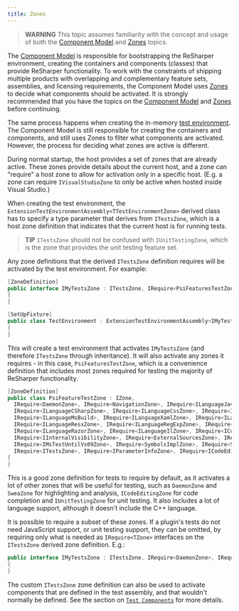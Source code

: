 ```yaml
---
title: Zones
---
```


> **WARNING** This topic assumes familiarity with the concept and usage of both the [Component Model](/Platform/ComponentModel.md) and [Zones](/Platform/Zones.md) topics.

The [Component Model](/Platform/ComponentModel.md) is responsible for bootstrapping the ReSharper environment, creating the containers and components (classes) that provide ReSharper functionality. To work with the constraints of shipping multiple products with overlapping and complementary feature sets, assemblies, and licensing requirements, the Component Model uses [Zones](/Platform/Zones.md) to decide what components should be activated. It is strongly recommended that you have the topics on the [Component Model](/Platform/ComponentModel.md) and [Zones](/Platform/Zones.md) before continuing.

The same process happens when creating the in-memory [test environment](TestEnvironment.md). The Component Model is still responsible for creating the containers and components, and still uses Zones to filter what components are activated. However, the process for deciding what zones are active is different.

During normal startup, the host provides a set of zones that are already active. These zones provide details about the current host, and a zone can "require" a host zone to allow for activation only in a specific host. (E.g. a zone can require `IVisualStudioZone` to only be active when hosted inside Visual Studio.)

When creating the test environment, the `ExtensionTestEnvironmentAssembly<TTestEnvironmentZone>` derived class has to specify a type parameter that derives from `ITestsZone`, which is a host zone definition that indicates that the current host is for running tests.

> **TIP** `ITestsZone` should not be confused with `IUnitTestingZone`, which is the zone that provides the unit testing feature set.

Any zone definitions that the derived `ITestsZone` definition requires will be activated by the test environment. For example:

```csharp
[ZoneDefinition]
public interface IMyTestsZone : ITestsZone, IRequire<PsiFeaturesTestZone>
{
}

[SetUpFixture]
public class TestEnvironment : ExtensionTestEnvironmentAssembly<IMyTestsZone>
{
}
```

This will create a test environment that activates `IMyTestsZone` (and therefore `ITestsZone` through inheritance). It will also activate any zones it requires - in this case, `PsiFeaturesTestZone`, which is a convenience definition that includes most zones required for testing the majority of ReSharper functionality.

```csharp
[ZoneDefinition]
public class PsiFeatureTestZone : IZone,
  IRequire<DaemonZone>, IRequire<NavigationZone>, IRequire<ILanguageJavaScriptZone>,
  IRequire<ILanguageCSharpZone>, IRequire<ILanguageCssZone>, IRequire<ILanguageVBZone>,
  IRequire<ILanguageMsBuild>, IRequire<ILanguageXamlZone>, IRequire<ILanguageNAntZone>,
  IRequire<ILanguageResxZone>, IRequire<ILanguageRegExpZone>, IRequire<ILanguageAspZone>,
  IRequire<ILanguageRazorZone>, IRequire<ILanguageIlZone>, IRequire<ICodeEditingZone>,
  IRequire<IInternalVisibilityZone>, IRequire<ExternalSourcesZone>, IRequire<IUnitTestingZone>,
  IRequire<IMsTestUntilVs09Zone>, IRequire<SymbolsImplZone>, IRequire<SweaZone>,
  IRequire<ITestsZone>, IRequire<IParameterInfoZone>, IRequire<ICodeEditingOptionsPageImplZone>
{
}
```

This is a good zone definition for tests to require by default, as it activates a lot of other zones that will be useful for testing, such as `DaemonZone` and `SweaZone` for highlighting and analysis, `ICodeEditingZone` for code completion and `IUnitTestingZone` for unit testing. It also includes a lot of language support, although it doesn't include the C++ language. 

It is possible to require a subset of these zones. If a plugin's tests do not need JavaScript support, or unit testing support, they can be omitted, by requiring only what is needed as `IRequire<TZone>` interfaces on the `ITestsZone` derived zone definition. E.g.:

```csharp
public interface IMyTestsZone : ITestsZone, IRequire<DaemonZone>, IRequire<ILanguageCppZone>
{
}
```

The custom `ITestsZone` zone definition can also be used to activate components that are defined in the test assembly, and that wouldn't normally be defined. See the section on [`Test Components`](TestComponents.md) for more details.
